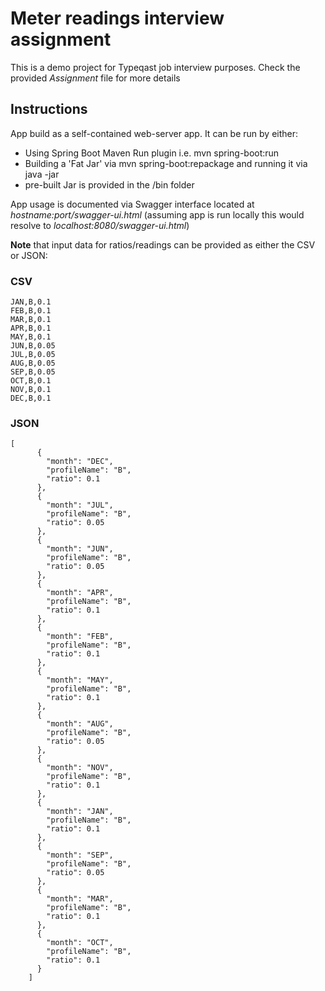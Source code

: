 # Meter readings interview assignment
This is a demo project for Typeqast job interview purposes. 
Check the provided *Assignment* file for more details

## Instructions
App build as a self-contained web-server app. It can be run by either:

* Using Spring Boot Maven Run plugin i.e. mvn spring-boot:run
* Building a 'Fat Jar' via mvn spring-boot:repackage and running it via java -jar
* pre-built Jar is provided in the /bin folder

App usage is documented via Swagger interface located at 
*hostname:port/swagger-ui.html* (assuming app is run locally this would resolve to *localhost:8080/swagger-ui.html*)

**Note** that input data for ratios/readings can be provided as either the CSV or JSON:

### CSV

```
JAN,B,0.1
FEB,B,0.1
MAR,B,0.1
APR,B,0.1
MAY,B,0.1
JUN,B,0.05
JUL,B,0.05
AUG,B,0.05
SEP,B,0.05
OCT,B,0.1
NOV,B,0.1
DEC,B,0.1
```

### JSON
```
[
      {
        "month": "DEC",
        "profileName": "B",
        "ratio": 0.1
      },
      {
        "month": "JUL",
        "profileName": "B",
        "ratio": 0.05
      },
      {
        "month": "JUN",
        "profileName": "B",
        "ratio": 0.05
      },
      {
        "month": "APR",
        "profileName": "B",
        "ratio": 0.1
      },
      {
        "month": "FEB",
        "profileName": "B",
        "ratio": 0.1
      },
      {
        "month": "MAY",
        "profileName": "B",
        "ratio": 0.1
      },
      {
        "month": "AUG",
        "profileName": "B",
        "ratio": 0.05
      },
      {
        "month": "NOV",
        "profileName": "B",
        "ratio": 0.1
      },
      {
        "month": "JAN",
        "profileName": "B",
        "ratio": 0.1
      },
      {
        "month": "SEP",
        "profileName": "B",
        "ratio": 0.05
      },
      {
        "month": "MAR",
        "profileName": "B",
        "ratio": 0.1
      },
      {
        "month": "OCT",
        "profileName": "B",
        "ratio": 0.1
      }
    ]
```
